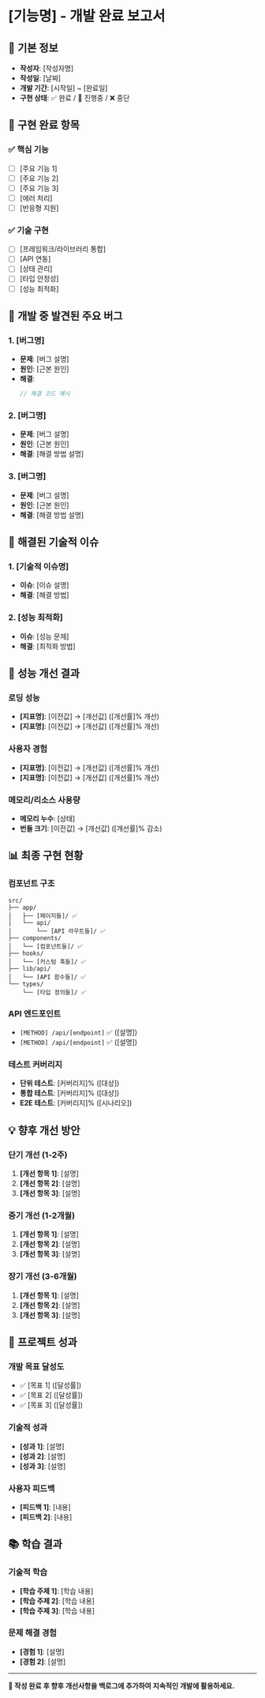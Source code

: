 # [기능명] - 개발 완료 보고서

## 📝 기본 정보
- **작성자**: [작성자명]  
- **작성일**: [날짜]  
- **개발 기간**: [시작일] ~ [완료일]
- **구현 상태**: ✅ 완료 / 🔄 진행중 / ❌ 중단

## 🎯 구현 완료 항목
### ✅ 핵심 기능
- [ ] [주요 기능 1]
- [ ] [주요 기능 2]
- [ ] [주요 기능 3]
- [ ] [에러 처리]
- [ ] [반응형 지원]

### ✅ 기술 구현
- [ ] [프레임워크/라이브러리 통합]
- [ ] [API 연동]
- [ ] [상태 관리]
- [ ] [타입 안정성]
- [ ] [성능 최적화]

## 🐛 개발 중 발견된 주요 버그

### 1. [버그명]
- **문제**: [버그 설명]
- **원인**: [근본 원인]
- **해결**: 
  ```typescript
  // 해결 코드 예시
  ```

### 2. [버그명]
- **문제**: [버그 설명]
- **원인**: [근본 원인] 
- **해결**: [해결 방법 설명]

### 3. [버그명]
- **문제**: [버그 설명]
- **원인**: [근본 원인]
- **해결**: [해결 방법 설명]

## 🔧 해결된 기술적 이슈

### 1. [기술적 이슈명]
- **이슈**: [이슈 설명]
- **해결**: [해결 방법]

### 2. [성능 최적화]
- **이슈**: [성능 문제]
- **해결**: [최적화 방법]

## 🚀 성능 개선 결과

### 로딩 성능
- **[지표명]**: [이전값] → [개선값] ([개선률]% 개선)
- **[지표명]**: [이전값] → [개선값] ([개선률]% 개선)

### 사용자 경험
- **[지표명]**: [이전값] → [개선값] ([개선률]% 개선)
- **[지표명]**: [이전값] → [개선값] ([개선률]% 개선)

### 메모리/리소스 사용량
- **메모리 누수**: [상태]
- **번들 크기**: [이전값] → [개선값] ([개선률]% 감소)

## 📊 최종 구현 현황

### 컴포넌트 구조
```
src/
├── app/
│   ├── [페이지들]/ ✅
│   └── api/
│       └── [API 라우트들]/ ✅
├── components/
│   └── [컴포넌트들]/ ✅
├── hooks/
│   └── [커스텀 훅들]/ ✅
├── lib/api/
│   └── [API 함수들]/ ✅
└── types/
    └── [타입 정의들]/ ✅
```

### API 엔드포인트
- `[METHOD] /api/[endpoint]` ✅ ([설명])
- `[METHOD] /api/[endpoint]` ✅ ([설명])

### 테스트 커버리지
- **단위 테스트**: [커버리지]% ([대상])
- **통합 테스트**: [커버리지]% ([대상])
- **E2E 테스트**: [커버리지]% ([시나리오])

## 💡 향후 개선 방안

### 단기 개선 (1-2주)
1. **[개선 항목 1]**: [설명]
2. **[개선 항목 2]**: [설명]
3. **[개선 항목 3]**: [설명]

### 중기 개선 (1-2개월)
1. **[개선 항목 1]**: [설명]
2. **[개선 항목 2]**: [설명]
3. **[개선 항목 3]**: [설명]

### 장기 개선 (3-6개월)
1. **[개선 항목 1]**: [설명]
2. **[개선 항목 2]**: [설명]
3. **[개선 항목 3]**: [설명]

## 🎉 프로젝트 성과

### 개발 목표 달성도
- ✅ [목표 1] ([달성률])
- ✅ [목표 2] ([달성률]) 
- ✅ [목표 3] ([달성률])

### 기술적 성과
- **[성과 1]**: [설명]
- **[성과 2]**: [설명]
- **[성과 3]**: [설명]

### 사용자 피드백
- **[피드백 1]**: [내용]
- **[피드백 2]**: [내용]

## 📚 학습 결과

### 기술적 학습
- **[학습 주제 1]**: [학습 내용]
- **[학습 주제 2]**: [학습 내용]
- **[학습 주제 3]**: [학습 내용]

### 문제 해결 경험
- **[경험 1]**: [설명]
- **[경험 2]**: [설명]

---

**📌 작성 완료 후 향후 개선사항을 백로그에 추가하여 지속적인 개발에 활용하세요.**